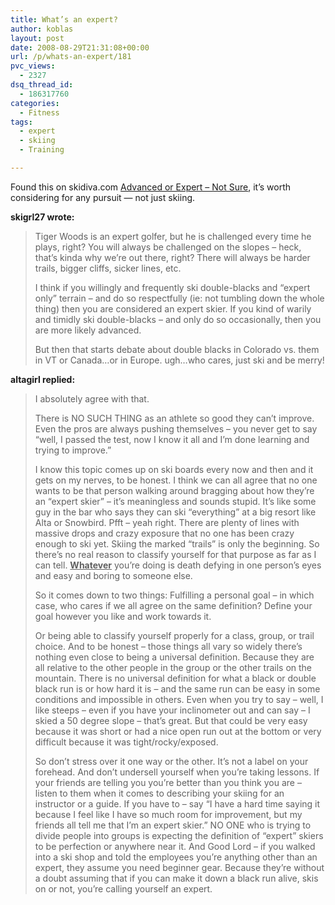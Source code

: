 ```yaml
---
title: What’s an expert?
author: koblas
layout: post
date: 2008-08-29T21:31:08+00:00
url: /p/whats-an-expert/181
pvc_views:
  - 2327
dsq_thread_id:
  - 186317760
categories:
  - Fitness
tags:
  - expert
  - skiing
  - Training

---
```

Found this on skidiva.com [Advanced or Expert &#8211; Not Sure][1], it&#8217;s worth considering for any pursuit &#8212; not just skiing.

**skigrl27 wrote:**

> Tiger Woods is an expert golfer, but he is challenged every time he plays, right? You will always be challenged on the slopes &#8211; heck, that&#8217;s kinda why we&#8217;re out there, right? There will always be harder trails, bigger cliffs, sicker lines, etc. 
> 
> I think if you willingly and frequently ski double-blacks and &#8220;expert only&#8221; terrain &#8211; and do so respectfully (ie: not tumbling down the whole thing) then you are considered an expert skier. If you kind of warily and timidly ski double-blacks &#8211; and only do so occasionally, then you are more likely advanced.
> 
> But then that starts debate about double blacks in Colorado vs. them in VT or Canada&#8230;or in Europe. ugh&#8230;who cares, just ski and be merry!

**altagirl replied:**

> I absolutely agree with that. 
> 
> There is NO SUCH THING as an athlete so good they can&#8217;t improve. Even the pros are always pushing themselves &#8211; you never get to say &#8220;well, I passed the test, now I know it all and I&#8217;m done learning and trying to improve.&#8221;
> 
> I know this topic comes up on ski boards every now and then and it gets on my nerves, to be honest. I think we can all agree that no one wants to be that person walking around bragging about how they&#8217;re an &#8220;expert skier&#8221; &#8211; it&#8217;s meaningless and sounds stupid. It&#8217;s like some guy in the bar who says they can ski &#8220;everything&#8221; at a big resort like Alta or Snowbird. Pfft &#8211; yeah right. There are plenty of lines with massive drops and crazy exposure that no one has been crazy enough to ski yet. Skiing the marked &#8220;trails&#8221; is only the beginning. So there&#8217;s no real reason to classify yourself for that purpose as far as I can tell. **<u>Whatever</u>** you&#8217;re doing is death defying in one person&#8217;s eyes and easy and boring to someone else. 
> 
> So it comes down to two things: Fulfilling a personal goal &#8211; in which case, who cares if we all agree on the same definition? Define your goal however you like and work towards it. 
> 
> Or being able to classify yourself properly for a class, group, or trail choice. And to be honest &#8211; those things all vary so widely there&#8217;s nothing even close to being a universal definition. Because they are all relative to the other people in the group or the other trails on the mountain. There is no universal definition for what a black or double black run is or how hard it is &#8211; and the same run can be easy in some conditions and impossible in others. Even when you try to say &#8211; well, I like steeps &#8211; even if you have your inclinometer out and can say &#8211; I skied a 50 degree slope &#8211; that&#8217;s great. But that could be very easy because it was short or had a nice open run out at the bottom or very difficult because it was tight/rocky/exposed. 
> 
> So don&#8217;t stress over it one way or the other. It&#8217;s not a label on your forehead. And don&#8217;t undersell yourself when you&#8217;re taking lessons. If your friends are telling you you&#8217;re better than you think you are &#8211; listen to them when it comes to describing your skiing for an instructor or a guide. If you have to &#8211; say &#8220;I have a hard time saying it because I feel like I have so much room for improvement, but my friends all tell me that I&#8217;m an expert skier.&#8221; NO ONE who is trying to divide people into groups is expecting the definition of &#8220;expert&#8221; skiers to be perfection or anywhere near it. And Good Lord &#8211; if you walked into a ski shop and told the employees you&#8217;re anything other than an expert, they assume you need beginner gear. Because they&#8217;re without a doubt assuming that if you can make it down a black run alive, skis on or not, you&#8217;re calling yourself an expert.

 [1]: http://www.theskidiva.com/forums/showthread.php?t=4659
